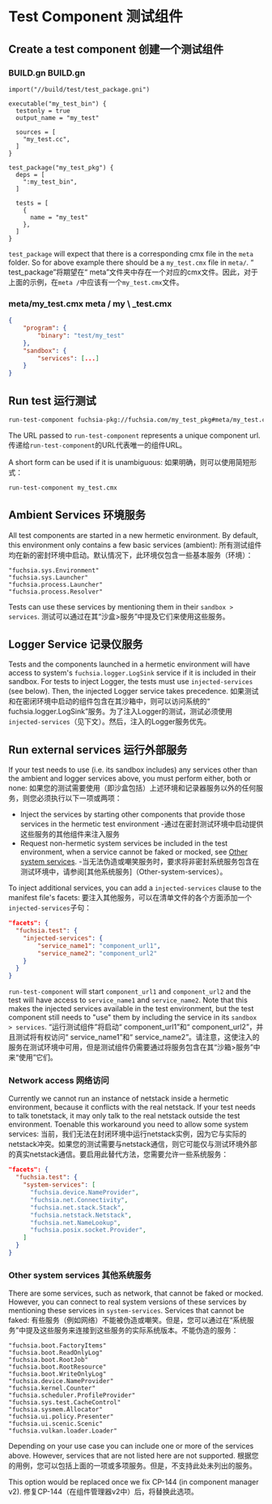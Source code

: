  
# Test Component  测试组件 

 
## Create a test component  创建一个测试组件 

 
### BUILD.gn  BUILD.gn 

```gn
import("//build/test/test_package.gni")

executable("my_test_bin") {
  testonly = true
  output_name = "my_test"

  sources = [
    "my_test.cc",
  ]
}

test_package("my_test_pkg") {
  deps = [
    ":my_test_bin",
  ]

  tests = [
    {
      name = "my_test"
    },
  ]
}
```
 

`test_package` will expect that there is a corresponding cmx file in the `meta` folder. So for above example there should be a `my_test.cmx` file in `meta/`. “ test_package”将期望在“ meta”文件夹中存在一个对应的cmx文件。因此，对于上面的示例，在`meta /`中应该有一个`my_test.cmx`文件。

 
### meta/my\_test.cmx  meta / my \ _test.cmx 

```json
{
    "program": {
        "binary": "test/my_test"
    },
    "sandbox": {
        "services": [...]
    }
}
```
 

 
## Run test  运行测试 

```bash
run-test-component fuchsia-pkg://fuchsia.com/my_test_pkg#meta/my_test.cmx
```
 

The URL passed to `run-test-component` represents a unique component url.  传递给`run-test-component`的URL代表唯一的组件URL。

A short form can be used if it is unambiguous:  如果明确，则可以使用简短形式：

```bash
run-test-component my_test.cmx
```
 

 
## Ambient Services  环境服务 

All test components are started in a new hermetic environment. By default, this environment only contains a few basic services (ambient): 所有测试组件均在新的密封环境中启动。默认情况下，此环境仅包含一些基本服务（环境）：

```text
"fuchsia.sys.Environment"
"fuchsia.sys.Launcher"
"fuchsia.process.Launcher"
"fuchsia.process.Resolver"
```
 

Tests can use these services by mentioning them in their `sandbox > services`.  测试可以通过在其“沙盒>服务”中提及它们来使用这些服务。

 
## Logger Service  记录仪服务 

Tests and the components launched in a hermetic environment will have access to system's `fuchsia.logger.LogSink` service if it is included in their sandbox. For tests to inject Logger, the tests must use `injected-services` (see below). Then, the injected Logger service takes precedence.  如果测试和在密闭环境中启动的组件包含在其沙箱中，则可以访问系统的“ fuchsia.logger.LogSink”服务。为了注入Logger的测试，测试必须使用`injected-services`（见下文）。然后，注入的Logger服务优先。

 
## Run external services  运行外部服务 

If your test needs to use (i.e. its sandbox includes) any services other than the ambient and logger services above, you must perform either, both or none:  如果您的测试需要使用（即沙盒包括）上述环境和记录器服务以外的任何服务，则您必须执行以下一项或两项：

 
- Inject the services by starting other components that provide those services in the hermetic test environment  -通过在密封测试环境中启动提供这些服务的其他组件来注入服务
- Request non-hermetic system services be included in the test environment, when a service cannot be faked or mocked, see [Other system services](#Other-system-services).  -当无法伪造或嘲笑服务时，要求将非密封系统服务包含在测试环境中，请参阅[其他系统服务]（Other-system-services）。

To inject additional services, you can add a `injected-services` clause to the manifest file's facets:  要注入其他服务，可以在清单文件的各个方面添加一个`injected-services`子句：

```json
"facets": {
  "fuchsia.test": {
    "injected-services": {
        "service_name1": "component_url1",
        "service_name2": "component_url2"
    }
  }
}
```
 

`run-test-component` will start `component_url1` and `component_url2` and the test will have access to `service_name1` and `service_name2`. Note that this makes the injected services available in the test environment, but the test component still needs to "use" them by including the service in its `sandbox > services`. “运行测试组件”将启动“ component_url1”和“ component_url2”，并且测试将有权访问“ service_name1”和“ service_name2”。请注意，这使注入的服务在测试环境中可用，但是测试组件仍需要通过将服务包含在其“沙箱>服务”中来“使用”它们。

 

 
### Network access  网络访问 

Currently we cannot run an instance of netstack inside a hermetic environment, because it conflicts with the real netstack.  If your test needs to talk tonetstack, it may only talk to the real netstack outside the test environment. Toenable this workaround you need to allow some system services: 当前，我们无法在封闭环境中运行netstack实例，因为它与实际的netstack冲突。如果您的测试需要与netstack通信，则它可能仅与测试环境外部的真实netstack通信。要启用此替代方法，您需要允许一些系统服务：

```json
"facets": {
  "fuchsia.test": {
    "system-services": [
      "fuchsia.device.NameProvider",
      "fuchsia.net.Connectivity",
      "fuchsia.net.stack.Stack",
      "fuchsia.netstack.Netstack",
      "fuchsia.net.NameLookup",
      "fuchsia.posix.socket.Provider",
    ]
  }
}
```
 

 
### Other system services  其他系统服务 

There are some services, such as network, that cannot be faked or mocked. However, you can connect to real system versions of these services by mentioning these services in `system-services`. Services that cannot be faked:  有些服务（例如网络）不能被伪造或嘲笑。但是，您可以通过在“系统服务”中提及这些服务来连接到这些服务的实际系统版本。不能伪造的服务：

```text
"fuchsia.boot.FactoryItems"
"fuchsia.boot.ReadOnlyLog"
"fuchsia.boot.RootJob"
"fuchsia.boot.RootResource"
"fuchsia.boot.WriteOnlyLog"
"fuchsia.device.NameProvider"
"fuchsia.kernel.Counter"
"fuchsia.scheduler.ProfileProvider"
"fuchsia.sys.test.CacheControl"
"fuchsia.sysmem.Allocator"
"fuchsia.ui.policy.Presenter"
"fuchsia.ui.scenic.Scenic"
"fuchsia.vulkan.loader.Loader"
```
 

Depending on your use case you can include one or more of the services above. However, services that are not listed here are not supported. 根据您的用例，您可以包括上面的一项或多项服务。但是，不支持此处未列出的服务。

This option would be replaced once we fix CP-144 (in component manager v2).  修复CP-144（在组件管理器v2中）后，将替换此选项。

